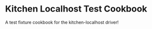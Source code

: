 Kitchen Localhost Test Cookbook
===============================

A test fixture cookbook for the kitchen-localhost driver!
